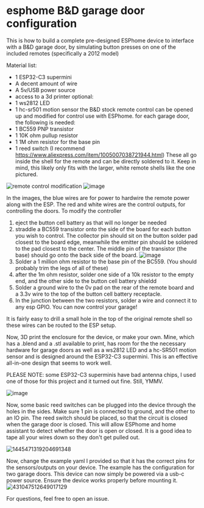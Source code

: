 # esphome B&D garage door configuration

This is how to build a complete pre-designed ESPhome device to interface with a B&D garage door, by simulating button presses on one of the included remotes (specifically a 2012 model)

Material list:
* 1 ESP32-C3 supermini
* A decent amount of wire
* A 5v/USB power source
* access to a 3d printer
optional:
* 1 ws2812 LED
* 1 hc-sr501 motion sensor
the B&D stock remote control can be opened up and modified for control use with ESPhome. for each garage door, the following is needed:
* 1 BC559 PNP transistor
* 1 10K ohm pullup resistor
* 1 1M ohm resistor for the base pin
* 1 reed switch (I recommend https://www.aliexpress.com/item/1005007038721944.html)
These all go inside the shell for the remote and can be directly soldered to it. Keep in mind, this likely only fits with the larger, white remote shells like the one pictured.

![remote control modification](https://github.com/user-attachments/assets/71d5640e-401c-4cfa-b7e1-5797fa53c30a)
![image](https://github.com/user-attachments/assets/083f498e-e0d8-470b-9b31-54c3dcf33ad1)

In the images, the blue wires are for power to hardwire the remote power along with the ESP. The red and white wires are the control outputs, for controlling the doors.
To modify the controller
1. eject the button cell battery as that will no longer be needed
2. straddle a BC559 transistor onto the side of the board for each button you wish to control. The collector pin should sit on the button solder pad closest to the board edge, meanwhile the emitter pin should be soldered to the pad closest to the center. The middle pin of the transistor (the base) should go onto the back side of the board. 
![image](https://github.com/user-attachments/assets/7b7207c1-e919-486a-98a9-3766acdfdcf1)
3. Solder a 1 million ohm resistor to the base pin of the BC559. (You should probably trim the legs of all of these)
4. after the 1m ohm resistor, solder one side of a 10k resistor to the empty end, and the other side to the button cell battery shieldd
5. Solder a ground wire to the 0v pad on the rear of the remote board and a 3.3v wire to the top of the button cell battery receptacle.
6. In the junction between the two resistors, solder a wire and connect it to any esp GPIO. You can now control your garage!

It is fairly easy to drill a small hole in the top of the original remote shell so these wires can be routed to the ESP setup.

Now, 3D print the enclosure for the device, or make your own. Mine, which has a .blend and a .stl available to print, has room for the the necessary hardware for garage doors as well as a ws2812 LED and a hc-SR501 motion sensor and is designed around the ESP32-C3 supermini. This is an effective all-in-one design that seems to work well.

PLEASE NOTE: some ESP32-C3 superminis have bad antenna chips, I used one of those for this project and it turned out fine. Still, YMMV.

![image](https://github.com/user-attachments/assets/a2ec6939-e81a-44b9-bf19-83e13f4597ba)

Now, some basic reed switches can be plugged into the device through the holes in the sides. Make sure 1 pin is connected to ground, and the other to an IO pin. The reed switch should be placed, so that the circuit is closed when the garage door is closed. This will allow ESPhome and home assistant to detect whether the door is open or closed. It is a good idea to tape all your wires down so they don't get pulled out.

![1445471319204691348](https://github.com/user-attachments/assets/5cc22009-8197-4a14-86b0-8640498a046c)


Now, change the example yaml I provided so that it has the correct pins for the sensors/outputs on your device. The example has the configuration for two garage doors.
This device can now simply be powered via a usb-c power source. Ensure the device works properly before mounting it.
![431047512649017129](https://github.com/user-attachments/assets/54fef707-01d5-4d2b-b2cd-d9314ddc9b39)

For questions, feel free to open an issue.
